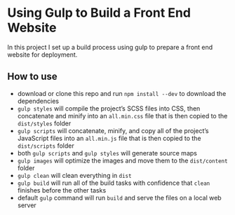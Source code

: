 # Using Gulp to Build a Front End Website
In this project I set up a build process using gulp to prepare a front end website for deployment.

## How to use

* download or clone this repo and run ```npm install --dev``` to download the dependencies
* ```gulp styles``` will compile the project’s SCSS files into CSS, then concatenate and minify into an ```all.min.css``` file that is then copied to the ```dist/styles``` folder
* ```gulp scripts``` will concatenate, minify, and copy all of the project’s JavaScript files into an ```all.min.js``` file that is then copied to the    ```dist/scripts``` folder
* both ```gulp scripts``` and ```gulp styles``` will generate source maps
* ```gulp images``` will optimize the images and move them to the ```dist/content``` folder
* ```gulp clean``` will clean everything in ```dist```
* ```gulp build``` will run all of the build tasks with confidence that ```clean``` finishes before the other tasks
* default ```gulp``` command will run ```build``` and serve the files on a local web server